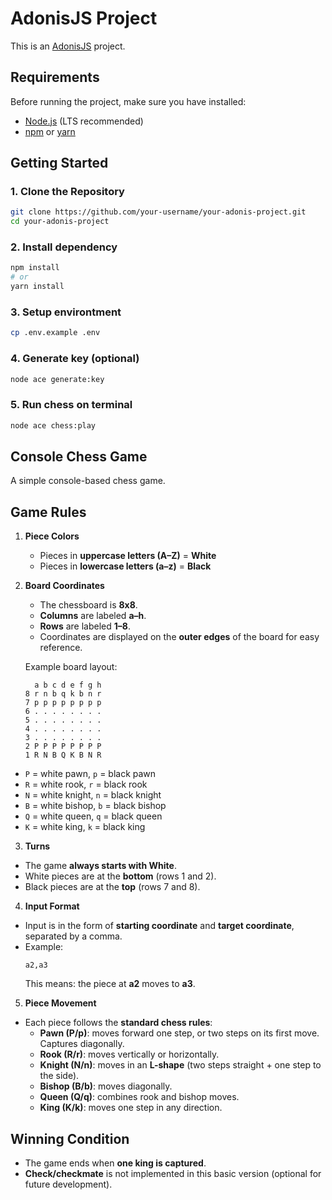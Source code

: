# AdonisJS Project
This is an [AdonisJS](https://adonisjs.com/) project.

## Requirements
Before running the project, make sure you have installed:
- [Node.js](https://nodejs.org/) (LTS recommended)
- [npm](https://www.npmjs.com/) or [yarn](https://yarnpkg.com/)

## Getting Started

### 1. Clone the Repository
```bash
git clone https://github.com/your-username/your-adonis-project.git
cd your-adonis-project
```
### 2. Install dependency
```bash
npm install
# or
yarn install
```
### 3. Setup environtment
```bash
cp .env.example .env
```
### 4. Generate key (optional)
```bash
node ace generate:key
```
### 5. Run chess on terminal
```bash
node ace chess:play
```


## Console Chess Game

A simple console-based chess game.

## Game Rules

1. **Piece Colors**
   - Pieces in **uppercase letters (A–Z)** = **White**
   - Pieces in **lowercase letters (a–z)** = **Black**

2. **Board Coordinates**
   - The chessboard is **8x8**.
   - **Columns** are labeled **a–h**.
   - **Rows** are labeled **1–8**.
   - Coordinates are displayed on the **outer edges** of the board for easy reference.

   Example board layout:
    ```
      a b c d e f g h
    8 r n b q k b n r
    7 p p p p p p p p
    6 . . . . . . . .
    5 . . . . . . . .
    4 . . . . . . . .
    3 . . . . . . . .
    2 P P P P P P P P
    1 R N B Q K B N R
    ```

- `P` = white pawn, `p` = black pawn
- `R` = white rook, `r` = black rook
- `N` = white knight, `n` = black knight
- `B` = white bishop, `b` = black bishop
- `Q` = white queen, `q` = black queen
- `K` = white king, `k` = black king

3. **Turns**

- The game **always starts with White**.
- White pieces are at the **bottom** (rows 1 and 2).
- Black pieces are at the **top** (rows 7 and 8).

4. **Input Format**

- Input is in the form of **starting coordinate** and **target coordinate**, separated by a comma.
- Example:
  ```
  a2,a3
  ```
  This means: the piece at **a2** moves to **a3**.

5. **Piece Movement**

- Each piece follows the **standard chess rules**:
  - **Pawn (P/p)**: moves forward one step, or two steps on its first move. Captures diagonally.
  - **Rook (R/r)**: moves vertically or horizontally.
  - **Knight (N/n)**: moves in an **L-shape** (two steps straight + one step to the side).
  - **Bishop (B/b)**: moves diagonally.
  - **Queen (Q/q)**: combines rook and bishop moves.
  - **King (K/k)**: moves one step in any direction.

## Winning Condition
- The game ends when **one king is captured**.
- **Check/checkmate** is not implemented in this basic version (optional for future development).
